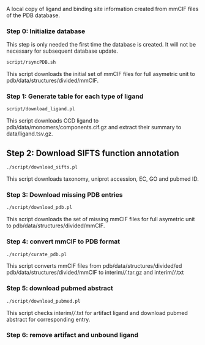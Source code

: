 A local copy of ligand and binding site information created from mmCIF files of the PDB database.

### Step 0: Initialize database ###
This step is only needed the first time the database is created. It will not be necessary for subsequent database update.
```bash
script/rsyncPDB.sh
```
This script downloads the initial set of mmCIF files for full asymetric unit to pdb/data/structures/divided/mmCIF.

### Step 1: Generate table for each type of ligand ###
```bash
script/download_ligand.pl
```
This script downloads CCD ligand to pdb/data/monomers/components.cif.gz and extract their summary to data/ligand.tsv.gz.

## Step 2: Download SIFTS function annotation ###
```bash
./script/download_sifts.pl
```
This script downloads taxonomy, uniprot accession, EC, GO and pubmed ID.

### Step 3: Download missing PDB entries ###
```bash
./script/download_pdb.pl
```
This script downloads the set of missing mmCIF files for full asymetric unit to pdb/data/structures/divided/mmCIF.

### Step 4: convert mmCIF to PDB format ###
```bash
./script/curate_pdb.pl
```
This script converts mmCIF files from pdb/data/structures/divided/ed pdb/data/structures/divided/mmCIF to interim/*/*.tar.gz and interim/*/*.txt

### Step 5: download pubmed abstract ###
```bash
./script/download_pubmed.pl
```
This script checks interim/*/*.txt for artifact ligand and download pubmed
abstract for corresponding entry.

### Step 6: remove artifact and unbound ligand ###
